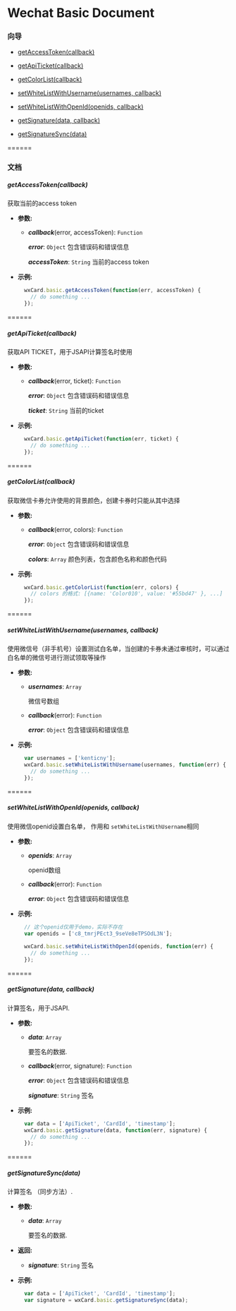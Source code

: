 Wechat Basic Document
======================

### 向导

- [getAccessToken(callback)](#getaccesstokencallback)

- [getApiTicket(callback)](#getapiticketcallback)

- [getColorList(callback)](#getcolorlistcallback)

- [setWhiteListWithUsername(usernames, callback)](#setwhitelistwithusernameusernames-callback)

- [setWhiteListWithOpenId(openids, callback)](#setwhitelistwithopenidopenids-callback)

- [getSignature(data, callback)](#getsignaturedata-callback)

- [getSignatureSync(data)](#getsignaturesyncdata)


======

### 文档

##### getAccessToken(callback)

获取当前的access token

- **参数:**

    - ***callback***(error, accessToken): `Function`

        ***error***: `Object` 包含错误码和错误信息

        ***accessToken***: `String` 当前的access token

- **示例:**

    ```javascript
      wxCard.basic.getAccessToken(function(err, accessToken) {
        // do something ...
      });
    ```

======

##### getApiTicket(callback)

获取API TICKET，用于JSAPI计算签名时使用

- **参数:**

    - ***callback***(error, ticket): `Function`

        ***error***: `Object` 包含错误码和错误信息

        ***ticket***: `String` 当前的ticket

- **示例:**

    ```javascript
      wxCard.basic.getApiTicket(function(err, ticket) {
        // do something ...
      });
    ```

======


##### getColorList(callback)

获取微信卡券允许使用的背景颜色，创建卡券时只能从其中选择

- **参数:**

    - ***callback***(error, colors): `Function`

        ***error***: `Object` 包含错误码和错误信息

        ***colors***: `Array` 颜色列表，包含颜色名称和颜色代码

- **示例:**

    ```javascript
      wxCard.basic.getColorList(function(err, colors) {
        // colors 的格式: [{name: 'Color010', value: '#55bd47' }, ...]
      });
    ```

======


##### setWhiteListWithUsername(usernames, callback)

使用微信号（非手机号）设置测试白名单，当创建的卡券未通过审核时，可以通过白名单的微信号进行测试领取等操作

- **参数:**

    - ***usernames***: `Array`

        微信号数组

    - ***callback***(error): `Function`

        ***error***: `Object` 包含错误码和错误信息

- **示例:**

    ```javascript
      var usernames = ['kenticny'];
      wxCard.basic.setWhiteListWithUsername(usernames, function(err) {
        // do something ...
      });
    ```

======


##### setWhiteListWithOpenId(openids, callback)

使用微信openid设置白名单， 作用和 `setWhiteListWithUsername`相同

- **参数:**

    - ***openids***: `Array`

        openid数组

    - ***callback***(error): `Function`

        ***error***: `Object` 包含错误码和错误信息

- **示例:**

    ```javascript
      // 这个openid仅用于demo，实际不存在
      var openids = ['c8_tmrjPEct3_9seVe8eTPSOdL3N']; 
      
      wxCard.basic.setWhiteListWithOpenId(openids, function(err) {
        // do something ...
      });
    ```


======


##### getSignature(data, callback)

计算签名，用于JSAPI. 

- **参数:**

    - ***data***: `Array`

        要签名的数据.

    - ***callback***(error, signature): `Function`

        ***error***: `Object` 包含错误码和错误信息

        ***signature***: `String` 签名

- **示例:**

  ```javascript
    var data = ['ApiTicket', 'CardId', 'timestamp'];
    wxCard.basic.getSignature(data, function(err, signature) {
      // do something ...
    });
  ```


======

##### getSignatureSync(data)

计算签名 （同步方法）.

- **参数:**

    - ***data***: `Array`

        要签名的数据.

- **返回:**

    - ***signature***: `String` 签名

- **示例:**

    ```javascript
      var data = ['ApiTicket', 'CardId', 'timestamp'];
      var signature = wxCard.basic.getSignatureSync(data);
    ```